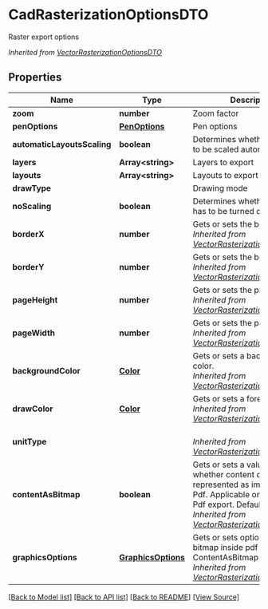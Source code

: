 ﻿# CadRasterizationOptionsDTO
Raster export options

*Inherited from [VectorRasterizationOptionsDTO](VectorRasterizationOptionsDTO.md)*
## Properties
Name | Type | Description | Notes
------------ | ------------- | ------------- | -------------
**zoom** | **number** | Zoom factor | 
**penOptions** | [**PenOptions**](PenOptions.md) | Pen options | [optional]
**automaticLayoutsScaling** | **boolean** | Determines whether layout has to be scaled automatically | 
**layers** | **Array&lt;string&gt;** | Layers to export | [optional]
**layouts** | **Array&lt;string&gt;** | Layouts to export | [optional]
**drawType** |  | Drawing mode | 
**noScaling** | **boolean** | Determines whether scaling has to be turned off | 
**borderX** | **number** | Gets or sets the border X.<br />*Inherited from [VectorRasterizationOptionsDTO](VectorRasterizationOptionsDTO.md)* | 
**borderY** | **number** | Gets or sets the border Y.<br />*Inherited from [VectorRasterizationOptionsDTO](VectorRasterizationOptionsDTO.md)* | 
**pageHeight** | **number** | Gets or sets the page height.<br />*Inherited from [VectorRasterizationOptionsDTO](VectorRasterizationOptionsDTO.md)* | 
**pageWidth** | **number** | Gets or sets the page width.<br />*Inherited from [VectorRasterizationOptionsDTO](VectorRasterizationOptionsDTO.md)* | 
**backgroundColor** | [**Color**](Color.md) | Gets or sets a background color.<br />*Inherited from [VectorRasterizationOptionsDTO](VectorRasterizationOptionsDTO.md)* | 
**drawColor** | [**Color**](Color.md) | Gets or sets a foreground color.<br />*Inherited from [VectorRasterizationOptionsDTO](VectorRasterizationOptionsDTO.md)* | 
**unitType** |  | <br />*Inherited from [VectorRasterizationOptionsDTO](VectorRasterizationOptionsDTO.md)* | 
**contentAsBitmap** | **boolean** | Gets or sets a value indicating whether content of a drawing is represented as image inside Pdf. Applicable only for CAD to Pdf export. Default is false.<br />*Inherited from [VectorRasterizationOptionsDTO](VectorRasterizationOptionsDTO.md)* | 
**graphicsOptions** | [**GraphicsOptions**](GraphicsOptions.md) | Gets or sets options to render bitmap inside pdf (if ContentAsBitmap is set to true).<br />*Inherited from [VectorRasterizationOptionsDTO](VectorRasterizationOptionsDTO.md)* | [optional]

[[Back to Model list]](../README.md#documentation-for-models) [[Back to API list]](../README.md#documentation-for-api-endpoints) [[Back to README]](../README.md) [[View Source]](../src/models/cadRasterizationOptionsDTO.ts)

